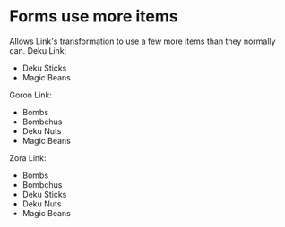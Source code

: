 # Forms use more items

Allows Link's transformation to use a few more items than they normally can.
Deku Link:
* Deku Sticks
* Magic Beans

Goron Link:
* Bombs
* Bombchus
* Deku Nuts
* Magic Beans

Zora Link:
* Bombs
* Bombchus
* Deku Sticks
* Deku Nuts
* Magic Beans